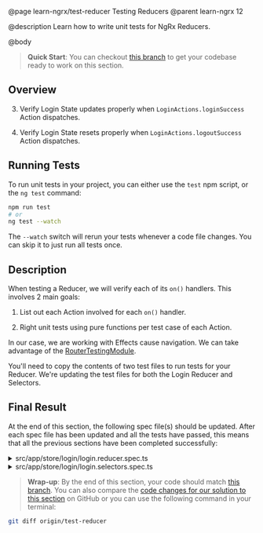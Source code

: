 @page learn-ngrx/test-reducer Testing Reducers
@parent learn-ngrx 12

@description Learn how to write unit tests for NgRx Reducers.

@body

> **Quick Start**: You can checkout [this branch](https://github.com/bitovi/angular-ngrx-chat/tree/create-reducer) to get your codebase ready to work on this section.


## Overview

3. Verify Login State updates properly when `LoginActions.loginSuccess` Action dispatches.

4. Verify Login State resets properly when `LoginActions.logoutSuccess` Action dispatches.


## Running Tests

To run unit tests in your project, you can either use the `test` npm script, or the `ng test` command:

```bash
npm run test
# or
ng test --watch
```

The `--watch` switch will rerun your tests whenever a code file changes. You can skip it to just run all tests once.


## Description

When testing a Reducer, we will verify each of its `on()` handlers. This involves 2 main goals:

1. List out each Action involved for each `on()` handler.

2. Right unit tests using pure functions per test case of each Action.

In our case, we are working with Effects cause navigation. We can take advantage of the [RouterTestingModule](https://angular.io/api/router/testing/RouterTestingModule#usage-notes).

You'll need to copy the contents of two test files to run tests for your Reducer. We're updating the test files for both the Login Reducer and Selectors.


## Final Result

At the end of this section, the following spec file(s) should be updated. After each spec file has been updated and all the tests have passed, this means that all the previous sections have been completed successfully:

<details>
<summary>src/app/store/login/login.reducer.spec.ts</summary>
@diff ../11-create-reducer/login.reducer.spec.ts ./login.reducer.spec.ts only
</details>

<details>
<summary>src/app/store/login/login.selectors.spec.ts</summary>
@diff ../11-create-reducer/login.selectors.spec.ts ./login.selectors.spec.ts only
</details>


> **Wrap-up**: By the end of this section, your code should match [this branch](https://github.com/bitovi/angular-ngrx-chat/tree/test-reducer). You can also compare the [code changes for our solution to this section](https://github.com/bitovi/angular-ngrx-chat/compare/create-reducer...test-reducer) on GitHub or you can use the following command in your terminal:

```bash
git diff origin/test-reducer
```
